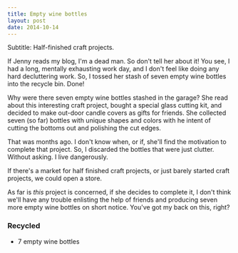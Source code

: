 ```yaml
---
title: Empty wine bottles
layout: post
date: 2014-10-14
---
```


Subtitle: Half-finished craft projects.

If Jenny reads my blog, I'm a dead man. So don't tell her about it! You
see, I had a long, mentally exhausting work day, and I don't feel like
doing any hard decluttering work. So, I tossed her stash of seven empty
wine bottles into the recycle bin. Done!

Why were there seven empty wine bottles stashed in the garage? She read
about this interesting craft project, bought a special glass cutting
kit, and decided to make out-door candle covers as gifts for friends.
She collected seven (so far) bottles with unique shapes and colors with
he intent of cutting the bottoms out and polishing the cut edges.

That was months ago. I don't know when, or if, she'll find the
motivation to complete that project. So, I discarded the bottles that
were just clutter. Without asking. I live dangerously.

If there's a market for half finished craft projects, or just barely
started craft projects, we could open a store.

As far is _this_ project is concerned, if she decides to complete it, I
don't think we'll have any trouble enlisting the help of friends and
producing seven more empty wine bottles on short notice. You've got my
back on this, right?

### Recycled ###
- 7 empty wine bottles
